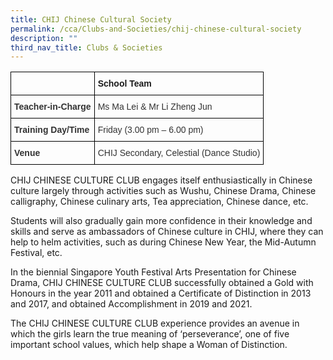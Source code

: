 ```yaml
---
title: CHIJ Chinese Cultural Society
permalink: /cca/Clubs-and-Societies/chij-chinese-cultural-society
description: ""
third_nav_title: Clubs & Societies
---
```

<style type="text/css">
.tg  {border-collapse:collapse;border-spacing:0;}
.tg td{border-color:black;border-style:solid;border-width:1px;font-family:Arial, sans-serif;font-size:14px;
  overflow:hidden;padding:10px 5px;word-break:normal;}
.tg th{border-color:black;border-style:solid;border-width:1px;font-family:Arial, sans-serif;font-size:14px;
  font-weight:normal;overflow:hidden;padding:10px 5px;word-break:normal;}
.tg .tg-pvk6{color:#333;text-align:left;vertical-align:middle}
.tg .tg-osjb{color:#333;font-weight:bold;text-align:left;vertical-align:top}
.tg .tg-0lax{text-align:left;vertical-align:top}
</style>
<table class="tg">
<thead>
  <tr>
    <th class="tg-osjb"></th>
    <th class="tg-0lax"><span style="font-weight:bold">School Team</span></th>
  </tr>
</thead>
<tbody>
  <tr>
    <td class="tg-osjb">Teacher-in-Charge<br></td>
    <td class="tg-pvk6"><span style="color:inherit;background-color:transparent">Ms Ma Lei &amp; Mr Li Zheng Jun</span><br></td>
  </tr>
  <tr>
    <td class="tg-osjb">Training Day/Time<br></td>
    <td class="tg-pvk6"><span style="color:inherit;background-color:transparent">Friday (3.00 pm – 6.00 pm)</span></td>
  </tr>
  <tr>
    <td class="tg-osjb">Venue<br></td>
    <td class="tg-pvk6"><span style="color:inherit;background-color:transparent">CHIJ Secondary, Celestial (Dance Studio)</span></td>
  </tr>
</tbody>
</table>

CHIJ CHINESE CULTURE CLUB engages itself enthusiastically in Chinese culture largely through activities such as Wushu, Chinese Drama, Chinese calligraphy, Chinese culinary arts, Tea appreciation, Chinese dance, etc.  

  

Students will also gradually gain more confidence in their knowledge and skills and serve as ambassadors of Chinese culture in CHIJ, where they can help to helm activities, such as during Chinese New Year, the Mid-Autumn Festival, etc. 

In the biennial Singapore Youth Festival Arts Presentation for Chinese Drama, CHIJ CHINESE CULTURE CLUB successfully obtained a Gold with Honours in the year 2011 and obtained a Certificate of Distinction in 2013 and 2017, and obtained Accomplishment in 2019 and 2021. 

The CHIJ CHINESE CULTURE CLUB experience provides an avenue in which the girls learn the true meaning of ‘perseverance’, one of five important school values, which help shape a Woman of Distinction.